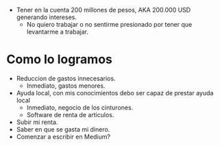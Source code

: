 * Tener en la cuenta 200 millones de pesos, AKA 200.000 USD generando intereses.
	* No quiero trabajar o no sentirme presionado por tener que levantarme a trabajar.

# Como lo logramos

* Reduccion de gastos innecesarios.
	* Inmediato, gastos menores.
* Ayuda local, con mis conocimientos debo ser capaz de prestar ayuda local
	* Inmediato, negocio de los cinturones.
	* Software de renta de articulos.
* Subir mi renta.
* Saber en que se gasta mi dinero.
* Comenzar a escribir en Medium?





